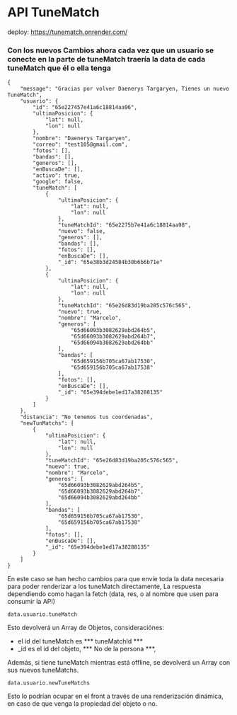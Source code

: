 # API TuneMatch

deploy: https://tunematch.onrender.com/

### Con los nuevos Cambios ahora cada vez que un usuario se conecte en la parte de tuneMatch traería la data de cada tuneMatch que él o ella tenga

```
{
    "message": "Gracias por volver Daenerys Targaryen, Tienes un nuevo TuneMatch",
    "usuario": {
        "id": "65e227457e41a6c18814aa96",
        "ultimaPosicion": {
            "lat": null,
            "lon": null
        },
        "nombre": "Daenerys Targaryen",
        "correo": "test105@gmail.com",
        "fotos": [],
        "bandas": [],
        "generos": [],
        "enBuscaDe": [],
        "activo": true,
        "google": false,
        "tuneMatch": [
            {
                "ultimaPosicion": {
                    "lat": null,
                    "lon": null
                },
                "tuneMatchId": "65e2275b7e41a6c18814aa98",
                "nuevo": false,
                "generos": [],
                "bandas": [],
                "fotos": [],
                "enBuscaDe": [],
                "_id": "65e38b3d24584b30b6b6b71e"
            },
            {
                "ultimaPosicion": {
                    "lat": null,
                    "lon": null
                },
                "tuneMatchId": "65e26d83d19ba205c576c565",
                "nuevo": true,
                "nombre": "Marcelo",
                "generos": [
                    "65d66093b3082629abd264b5",
                    "65d66093b3082629abd264b7",
                    "65d66094b3082629abd264bb"
                ],
                "bandas": [
                    "65d659156b705ca67ab17530",
                    "65d659156b705ca67ab17538"
                ],
                "fotos": [],
                "enBuscaDe": [],
                "_id": "65e394debe1ed17a38288135"
            }
        ]
    },
    "distancia": "No tenemos tus coordenadas",
    "newTunMatchs": [
        {
            "ultimaPosicion": {
                "lat": null,
                "lon": null
            },
            "tuneMatchId": "65e26d83d19ba205c576c565",
            "nuevo": true,
            "nombre": "Marcelo",
            "generos": [
                "65d66093b3082629abd264b5",
                "65d66093b3082629abd264b7",
                "65d66094b3082629abd264bb"
            ],
            "bandas": [
                "65d659156b705ca67ab17530",
                "65d659156b705ca67ab17538"
            ],
            "fotos": [],
            "enBuscaDe": [],
            "_id": "65e394debe1ed17a38288135"
        }
    ]
}

```
En este caso se han hecho cambios para que envíe toda la data necesaria para poder renderizar a los tuneMatch directamente, 
La respuesta dependiendo como hagan la fetch (data, res, o al nombre que usen para consumir la API) 
```
data.usuario.tuneMatch

```
Esto devolverá un Array de Objetos, consideraciónes:
* el id del tuneMatch es *** tuneMatchId ***
* _id es el id del objeto, *** No de la persona ***, 


Además, si tiene tuneMatch mientras está offline, se devolverá un Array con sus nuevos tuneMatchs.

```
data.usuario.newTuneMatchs

```
Esto lo podrían ocupar en el front a través de una renderización dinámica, en caso de que venga la propiedad del objeto o no.
